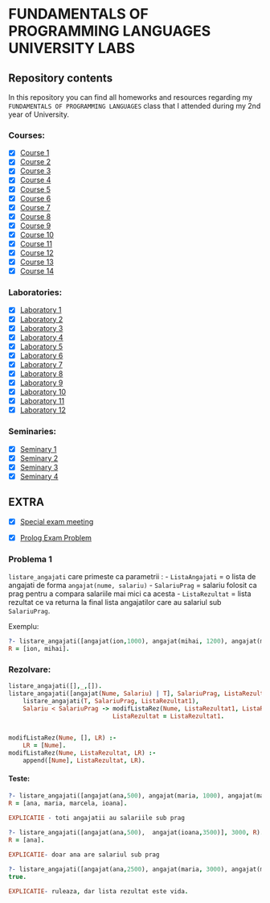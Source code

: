 # FUNDAMENTALS OF PROGRAMMING LANGUAGES UNIVERSITY LABS
## Repository contents

In this repository you can find all homeworks and resources regarding my `FUNDAMENTALS OF PROGRAMMING LANGUAGES` class that I attended during my 2nd year of University.

### Courses:

- [x] [Course 1](/Courses/C01.pdf)
- [x] [Course 2](/Courses/C02.pdf)
- [x] [Course 3](/Courses/C03.pdf)
- [x] [Course 4](/Courses/C04.pdf)
- [x] [Course 5](/Courses/C05.pdf)
- [x] [Course 6](/Courses/C06.pdf)
- [x] [Course 7](/Courses/C07.pdf)
- [x] [Course 8](/Courses/C08.pdf)
- [x] [Course 9](/Courses/C09.pdf)
- [x] [Course 10](/Courses/C10.pdf)
- [x] [Course 11](/Courses/C11.pdf)
- [x] [Course 12](/Courses/C12.pdf)
- [x] [Course 13](/Courses/C13.pdf)
- [x] [Course 14](/Courses/C14.pdf)

### Laboratories:

- [x] [Laboratory 1](/L01)
- [x] [Laboratory 2](/L02)
- [x] [Laboratory 3](/L03)
- [x] [Laboratory 4](/L04)
- [x] [Laboratory 5](/L05.pl)
- [x] [Laboratory 6](/L06)
- [x] [Laboratory 7](/L07.pdf)
- [x] [Laboratory 8](/L08)
- [x] [Laboratory 9](/L09.pdf)
- [x] [Laboratory 10](/L10.pdf)
- [x] [Laboratory 11](/L11.pdf)
- [x] [Laboratory 12](/L12.pdf)

### Seminaries:

- [x] [Seminary 1](/S01.pdf)
- [x] [Seminary 2](/S02.pdf)
- [x] [Seminary 3](/S03.pdf)
- [x] [Seminary 4](/S04.pdf)

## EXTRA

- [x] [Special exam meeting](/ConsultatieFLP.pdf)

- [x] [Prolog Exam Problem](#problema-1)



### Problema 1

`listare_angajati` care primeste ca parametrii :
    - `ListaAngajati` = o lista de angajati de forma `angajat(nume, salariu)`
    - `SalariuPrag` = salariu folosit ca prag pentru a compara salariile mai mici ca acesta
    - `ListaRezultat` = lista rezultat ce va returna la final lista angajatilor care au salariul sub `SalariuPrag`.

Exemplu:
```prolog
?- listare_angajati([angajat(ion,1000), angajat(mihai, 1200), angajat(mirela,4000), angajat(ioana,3500)], 2000, R).
R = [ion, mihai].
```

### Rezolvare:

```prolog
listare_angajati([],_,[]).
listare_angajati([angajat(Nume, Salariu) | T], SalariuPrag, ListaRezultat) :-
    listare_angajati(T, SalariuPrag, ListaRezultat1),
    Salariu < SalariuPrag -> modifListaRez(Nume, ListaRezultat1, ListaRezultat);
                             ListaRezultat = ListaRezultat1.
                            

modifListaRez(Nume, [], LR) :-
    LR = [Nume].
modifListaRez(Nume, ListaRezultat, LR) :-
    append([Nume], ListaRezultat, LR).
```

#### Teste:

```prolog
?- listare_angajati([angajat(ana,500), angajat(maria, 1000), angajat(marcela,900), angajat(ioana,1500)], 2500, R).
R = [ana, maria, marcela, ioana].

EXPLICATIE - toti angajatii au salariile sub prag

?- listare_angajati([angajat(ana,500),  angajat(ioana,3500)], 3000, R).
R = [ana].
 
EXPLICATIE- doar ana are salariul sub prag

?- listare_angajati([angajat(ana,2500), angajat(maria, 3000), angajat(marcela,4900), angajat(ioana,5500)], 1000, R).
true. 

EXPLICATIE- ruleaza, dar lista rezultat este vida.
```

